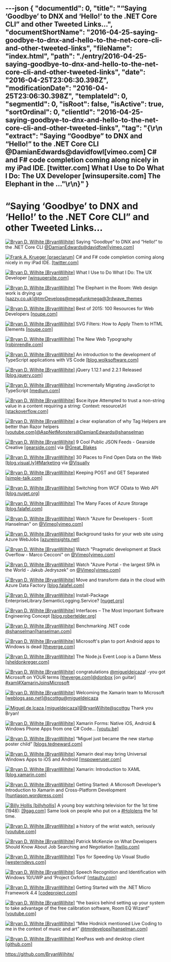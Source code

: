---json
{
  "documentId": 0,
  "title": "“Saying ‘Goodbye’ to DNX and ‘Hello!’ to the .NET Core CLI” and other Tweeted Links…",
  "documentShortName": "2016-04-25-saying-goodbye-to-dnx-and-hello-to-the-net-core-cli-and-other-tweeted-links",
  "fileName": "index.html",
  "path": "./entry/2016-04-25-saying-goodbye-to-dnx-and-hello-to-the-net-core-cli-and-other-tweeted-links",
  "date": "2016-04-25T23:06:30.398Z",
  "modificationDate": "2016-04-25T23:06:30.398Z",
  "templateId": 0,
  "segmentId": 0,
  "isRoot": false,
  "isActive": true,
  "sortOrdinal": 0,
  "clientId": "2016-04-25-saying-goodbye-to-dnx-and-hello-to-the-net-core-cli-and-other-tweeted-links",
  "tag": "{\r\n  \"extract\": \"Saying “Goodbye” to DNX and “Hello!” to the .NET Core CLI @DamianEdwards@davidfowl[vimeo.com] C# and F# code completion coming along nicely in my iPad IDE. [twitter.com] What I Use to Do What I Do: The UX Developer [winsupersite.com] The Elephant in the ...\"\r\n}"
}
---

# “Saying ‘Goodbye’ to DNX and ‘Hello!’ to the .NET Core CLI” and other Tweeted Links…

[<img alt="Bryan D. Wilhite [BryanWilhite]" src="https://songhay.blob.core.windows.net/shared-social-twitter/BryanWilhite.jpeg">](http://songhayblog.azurewebsites.net/ "Bryan D. Wilhite [BryanWilhite]") Saying “Goodbye” to DNX and “Hello!” to the .NET Core CLI [@DamianEdwards](http://twitter.com/DamianEdwards)[@davidfowl](http://twitter.com/davidfowl)[[vimeo.com]](https://vimeo.com/153212604)

[<img alt="Frank A. Krueger [praeclarum]" src="https://songhay.blob.core.windows.net/shared-social-twitter/praeclarum.jpg">](http://praeclarum.org/ "Frank A. Krueger [praeclarum]") C# and F# code completion coming along nicely in my iPad IDE. [[twitter.com]](http://twitter.com/praeclarum/status/722579547401498624/photo/1)

[<img alt="Bryan D. Wilhite [BryanWilhite]" src="https://songhay.blob.core.windows.net/shared-social-twitter/BryanWilhite.jpeg">](http://songhayblog.azurewebsites.net/ "Bryan D. Wilhite [BryanWilhite]") What I Use to Do What I Do: The UX Developer [[winsupersite.com]](http://winsupersite.com/android/what-i-use-do-what-i-do-ux-developer)

[<img alt="Bryan D. Wilhite [BryanWilhite]" src="https://songhay.blob.core.windows.net/shared-social-twitter/BryanWilhite.jpeg">](http://songhayblog.azurewebsites.net/ "Bryan D. Wilhite [BryanWilhite]") The Elephant in the Room: Web design work is drying up [[sazzy.co.uk]](http://www.sazzy.co.uk/the-elephant-in-the-room/)[@tmrDevelops](http://twitter.com/tmrDevelops)[@megafunkmega](http://twitter.com/megafunkmega)[@3rdwave_themes](http://twitter.com/3rdwave_themes)

[<img alt="Bryan D. Wilhite [BryanWilhite]" src="https://songhay.blob.core.windows.net/shared-social-twitter/BryanWilhite.jpeg">](http://songhayblog.azurewebsites.net/ "Bryan D. Wilhite [BryanWilhite]") Best of 2015: 100 Resources for Web Developers [[noupe.com]](http://www.noupe.com/essentials/freebies-tools-templates/best-of-2015-100-resources-for-web-developers-solutions-plugins-code-snippets-95509.html)

[<img alt="Bryan D. Wilhite [BryanWilhite]" src="https://songhay.blob.core.windows.net/shared-social-twitter/BryanWilhite.jpeg">](http://songhayblog.azurewebsites.net/ "Bryan D. Wilhite [BryanWilhite]") SVG Filters: How to Apply Them to HTML Elements [[noupe.com]](http://www.noupe.com/design/svg-filters-how-to-apply-them-to-html-elements-96010.html)

[<img alt="Bryan D. Wilhite [BryanWilhite]" src="https://songhay.blob.core.windows.net/shared-social-twitter/BryanWilhite.jpeg">](http://songhayblog.azurewebsites.net/ "Bryan D. Wilhite [BryanWilhite]") The New Web Typography [[robinrendle.com]](https://robinrendle.com/essays/new-web-typography/)

[<img alt="Bryan D. Wilhite [BryanWilhite]" src="https://songhay.blob.core.windows.net/shared-social-twitter/BryanWilhite.jpeg">](http://songhayblog.azurewebsites.net/ "Bryan D. Wilhite [BryanWilhite]") An introduction to the development of TypeScript applications with VS Code [[blog.wolksoftware.com]](http://blog.wolksoftware.com/setting-up-your-typescript-vs-code-development-environment)

[<img alt="Bryan D. Wilhite [BryanWilhite]" src="https://songhay.blob.core.windows.net/shared-social-twitter/BryanWilhite.jpeg">](http://songhayblog.azurewebsites.net/ "Bryan D. Wilhite [BryanWilhite]") jQuery 1.12.1 and 2.2.1 Released [[blog.jquery.com]](http://blog.jquery.com/2016/02/22/jquery-1-12-1-and-2-2-1-released/)

[<img alt="Bryan D. Wilhite [BryanWilhite]" src="https://songhay.blob.core.windows.net/shared-social-twitter/BryanWilhite.jpeg">](http://songhayblog.azurewebsites.net/ "Bryan D. Wilhite [BryanWilhite]") Incrementally Migrating JavaScript to TypeScript [[medium.com]](https://medium.com/@clayallsopp/incrementally-migrating-javascript-to-typescript-565020e49c88#.uvb8x7k4g)

[<img alt="Bryan D. Wilhite [BryanWilhite]" src="https://songhay.blob.core.windows.net/shared-social-twitter/BryanWilhite.jpeg">](http://songhayblog.azurewebsites.net/ "Bryan D. Wilhite [BryanWilhite]") $sce:itype Attempted to trust a non-string value in a content requiring a string: Context: resourceUrl [[stackoverflow.com]](http://stackoverflow.com/q/31800589/22944?stw=2)

[<img alt="Bryan D. Wilhite [BryanWilhite]" src="https://songhay.blob.core.windows.net/shared-social-twitter/BryanWilhite.jpeg">](http://songhayblog.azurewebsites.net/ "Bryan D. Wilhite [BryanWilhite]") a clear explanation of why Tag Helpers are better than Razor helpers [[youtube.com]](https://www.youtube.com/watch?v=392hNZg3XZw)[@AspNetMonsters](http://twitter.com/AspNetMonsters)[@DamianEdwards](http://twitter.com/DamianEdwards)[@shanselman](http://twitter.com/shanselman)

[<img alt="Bryan D. Wilhite [BryanWilhite]" src="https://songhay.blob.core.windows.net/shared-social-twitter/BryanWilhite.jpeg">](http://songhayblog.azurewebsites.net/ "Bryan D. Wilhite [BryanWilhite]") 9 Cool Public JSON Feeds - Gearside Creative [[gearside.com]](https://gearside.com/public-json-feeds/) via [@Great_Blakes](http://twitter.com/Great_Blakes)

[<img alt="Bryan D. Wilhite [BryanWilhite]" src="https://songhay.blob.core.windows.net/shared-social-twitter/BryanWilhite.jpeg">](http://songhayblog.azurewebsites.net/ "Bryan D. Wilhite [BryanWilhite]") 30 Places to Find Open Data on the Web [[blog.visual.ly]](http://blog.visual.ly/data-sources/)[#Marketing](http://twitter.com/search?q=%23Marketing) via [@Visually](http://twitter.com/Visually)

[<img alt="Bryan D. Wilhite [BryanWilhite]" src="https://songhay.blob.core.windows.net/shared-social-twitter/BryanWilhite.jpeg">](http://songhayblog.azurewebsites.net/ "Bryan D. Wilhite [BryanWilhite]") Keeping POST and GET Separated [[simple-talk.com]](https://www.simple-talk.com/dotnet/asp.net/keeping-post-and-get-separated/)

[<img alt="Bryan D. Wilhite [BryanWilhite]" src="https://songhay.blob.core.windows.net/shared-social-twitter/BryanWilhite.jpeg">](http://songhayblog.azurewebsites.net/ "Bryan D. Wilhite [BryanWilhite]") Switching from WCF OData to Web API [[blog.nuget.org]](http://blog.nuget.org/20160216/Switching-from-WCF-OData-to-Web-API.html)

[<img alt="Bryan D. Wilhite [BryanWilhite]" src="https://songhay.blob.core.windows.net/shared-social-twitter/BryanWilhite.jpeg">](http://songhayblog.azurewebsites.net/ "Bryan D. Wilhite [BryanWilhite]") The Many Faces of Azure Storage [[blog.falafel.com]](http://blog.falafel.com/the-many-faces-of-azure-storage/)

[<img alt="Bryan D. Wilhite [BryanWilhite]" src="https://songhay.blob.core.windows.net/shared-social-twitter/BryanWilhite.jpeg">](http://songhayblog.azurewebsites.net/ "Bryan D. Wilhite [BryanWilhite]") Watch "Azure for Developers - Scott Hanselman" on [@Vimeo](http://twitter.com/Vimeo)[[vimeo.com]](https://vimeo.com/channels/1027318/153223363?ref=tw-share)

[<img alt="Bryan D. Wilhite [BryanWilhite]" src="https://songhay.blob.core.windows.net/shared-social-twitter/BryanWilhite.jpeg">](http://songhayblog.azurewebsites.net/ "Bryan D. Wilhite [BryanWilhite]") Background tasks for your web site using Azure WebJobs [[azureinsights.net]](http://azureinsights.net/2016/02/18/azure-bites-background-tasks-for-your-web-site-using-azure-webjobs/)

[<img alt="Bryan D. Wilhite [BryanWilhite]" src="https://songhay.blob.core.windows.net/shared-social-twitter/BryanWilhite.jpeg">](http://songhayblog.azurewebsites.net/ "Bryan D. Wilhite [BryanWilhite]") Watch "Pragmatic development at Stack Overflow - Marco Cecconi" on [@Vimeo](http://twitter.com/Vimeo)[[vimeo.com]](https://vimeo.com/channels/1027318/156409143?ref=tw-share)

[<img alt="Bryan D. Wilhite [BryanWilhite]" src="https://songhay.blob.core.windows.net/shared-social-twitter/BryanWilhite.jpeg">](http://songhayblog.azurewebsites.net/ "Bryan D. Wilhite [BryanWilhite]") Watch "Azure Portal - the largest SPA in the World - Jakub Jedryszek" on [@Vimeo](http://twitter.com/Vimeo)[[vimeo.com]](https://vimeo.com/channels/1027318/156417164?ref=tw-share)

[<img alt="Bryan D. Wilhite [BryanWilhite]" src="https://songhay.blob.core.windows.net/shared-social-twitter/BryanWilhite.jpeg">](http://songhayblog.azurewebsites.net/ "Bryan D. Wilhite [BryanWilhite]") Move and transform data in the cloud with Azure Data Factory [[blog.falafel.com]](http://blog.falafel.com/move-and-transform-data-in-the-cloud-with-azure-data-factory/)

[<img alt="Bryan D. Wilhite [BryanWilhite]" src="https://songhay.blob.core.windows.net/shared-social-twitter/BryanWilhite.jpeg">](http://songhayblog.azurewebsites.net/ "Bryan D. Wilhite [BryanWilhite]") Install-Package EnterpriseLibrary.SemanticLogging.Service? [[nuget.org]](https://www.nuget.org/packages/EnterpriseLibrary.SemanticLogging.Service/)

[<img alt="Bryan D. Wilhite [BryanWilhite]" src="https://songhay.blob.core.windows.net/shared-social-twitter/BryanWilhite.jpeg">](http://songhayblog.azurewebsites.net/ "Bryan D. Wilhite [BryanWilhite]") Interfaces – The Most Important Software Engineering Concept [[blog.robertelder.org]](http://blog.robertelder.org/interfaces-most-important-software-engineering-concept/)

[<img alt="Bryan D. Wilhite [BryanWilhite]" src="https://songhay.blob.core.windows.net/shared-social-twitter/BryanWilhite.jpeg">](http://songhayblog.azurewebsites.net/ "Bryan D. Wilhite [BryanWilhite]") Benchmarking .NET code [@shanselman](http://twitter.com/shanselman)[[hanselman.com]](http://www.hanselman.com/blog/BenchmarkingNETCode.aspx)

[<img alt="Bryan D. Wilhite [BryanWilhite]" src="https://songhay.blob.core.windows.net/shared-social-twitter/BryanWilhite.jpeg">](http://songhayblog.azurewebsites.net/ "Bryan D. Wilhite [BryanWilhite]") Microsoft's plan to port Android apps to Windows is dead [[theverge.com]](http://www.theverge.com/2016/2/25/11117430/microsoft-android-apps-windows-10-port-dead)

[<img alt="Bryan D. Wilhite [BryanWilhite]" src="https://songhay.blob.core.windows.net/shared-social-twitter/BryanWilhite.jpeg">](http://songhayblog.azurewebsites.net/ "Bryan D. Wilhite [BryanWilhite]") The Node.js Event Loop is a Damn Mess [[sheldonkreger.com]](http://sheldonkreger.com/the-nodejs-event-loop-is-a-damn-mess.html)

[<img alt="Bryan D. Wilhite [BryanWilhite]" src="https://songhay.blob.core.windows.net/shared-social-twitter/BryanWilhite.jpeg">](http://songhayblog.azurewebsites.net/ "Bryan D. Wilhite [BryanWilhite]") congratulations [@migueldeicaza](http://twitter.com/migueldeicaza)! -you got Microsoft on YOUR terms [[theverge.com]](http://www.theverge.com/2016/2/24/11109942/microsoft-xamarin-acquisition-mobile-app-development)[@donbox](http://twitter.com/donbox) [on guitar] [#xaml](http://twitter.com/search?q=%23xaml)[#XamarinJoinsMicrosoft](http://twitter.com/search?q=%23XamarinJoinsMicrosoft)

[<img alt="Bryan D. Wilhite [BryanWilhite]" src="https://songhay.blob.core.windows.net/shared-social-twitter/BryanWilhite.jpeg">](http://songhayblog.azurewebsites.net/ "Bryan D. Wilhite [BryanWilhite]") Welcoming the Xamarin team to Microsoft [[weblogs.asp.net]](http://weblogs.asp.net:80/scottgu/welcoming-the-xamarin-team-to-microsoft)[@scottgu](http://twitter.com/scottgu)[@migueldeicaza](http://twitter.com/migueldeicaza)

[<img alt="Miguel de Icaza [migueldeicaza]" src="https://songhay.blob.core.windows.net/shared-social-twitter/migueldeicaza.png">](http://tirania.org/blog "Miguel de Icaza [migueldeicaza]")[@BryanWilhite](http://twitter.com/BryanWilhite)[@scottgu](http://twitter.com/scottgu) Thank you Bryan!

[<img alt="Bryan D. Wilhite [BryanWilhite]" src="https://songhay.blob.core.windows.net/shared-social-twitter/BryanWilhite.jpeg">](http://songhayblog.azurewebsites.net/ "Bryan D. Wilhite [BryanWilhite]") Xamarin Forms: Native iOS, Android & Windows Phone Apps from one C# Code... [[youtu.be]](https://youtu.be/sX2tO9JKJSs)

[<img alt="Bryan D. Wilhite [BryanWilhite]" src="https://songhay.blob.core.windows.net/shared-social-twitter/BryanWilhite.jpeg">](http://songhayblog.azurewebsites.net/ "Bryan D. Wilhite [BryanWilhite]") “Miguel just became the new startup poster child” [[blogs.tedneward.com]](http://blogs.tedneward.com/post/xamarin-next-steps/)

[<img alt="Bryan D. Wilhite [BryanWilhite]" src="https://songhay.blob.core.windows.net/shared-social-twitter/BryanWilhite.jpeg">](http://songhayblog.azurewebsites.net/ "Bryan D. Wilhite [BryanWilhite]") Xamarin deal may bring Universal Windows Apps to iOS and Android [[mspoweruser.com]](http://mspoweruser.com/xamarin-deal-may-bring-universal-windows-apps-to-ios-and-android/)

[<img alt="Bryan D. Wilhite [BryanWilhite]" src="https://songhay.blob.core.windows.net/shared-social-twitter/BryanWilhite.jpeg">](http://songhayblog.azurewebsites.net/ "Bryan D. Wilhite [BryanWilhite]") Xamarin: Introduction to XAML [[blog.xamarin.com]](https://blog.xamarin.com/introduction-to-xaml/)

[<img alt="Bryan D. Wilhite [BryanWilhite]" src="https://songhay.blob.core.windows.net/shared-social-twitter/BryanWilhite.jpeg">](http://songhayblog.azurewebsites.net/ "Bryan D. Wilhite [BryanWilhite]") Getting Started: A Microsoft Developer’s Introduction to Xamarin and Cross-Platform Development [[huntjason.wordpress.com]](https://huntjason.wordpress.com/2016/02/19/getting-started-a-microsoft-developers-introduction-to-xamarin-and-cross-platform-development/)

[<img alt="Billy Hollis [billyhollis]" src="https://songhay.blob.core.windows.net/shared-social-twitter/billyhollis.jpeg">](http://billyhollis.com/ "Billy Hollis [billyhollis]") A young boy watching television for the 1st time (1948): [[9gag.com]](http://9gag.com/gag/aGxNDOG) Same look on people who put on a [#Hololens](http://twitter.com/search?q=%23Hololens) the 1st time.

[<img alt="Bryan D. Wilhite [BryanWilhite]" src="https://songhay.blob.core.windows.net/shared-social-twitter/BryanWilhite.jpeg">](http://songhayblog.azurewebsites.net/ "Bryan D. Wilhite [BryanWilhite]") a history of the wrist watch, seriously [[youtube.com]](http://www.youtube.com/watch?v=GxsYtJ4hfXg)

[<img alt="Bryan D. Wilhite [BryanWilhite]" src="https://songhay.blob.core.windows.net/shared-social-twitter/BryanWilhite.jpeg">](http://songhayblog.azurewebsites.net/ "Bryan D. Wilhite [BryanWilhite]") Patrick McKenzie on What Developers Should Know About Job Searching and Negotiation [[twilio.com]](https://www.twilio.com/blog/2016/02/patrick-mckenzie-on-salary-negotiation-job-hunting.html)

[<img alt="Bryan D. Wilhite [BryanWilhite]" src="https://songhay.blob.core.windows.net/shared-social-twitter/BryanWilhite.jpeg">](http://songhayblog.azurewebsites.net/ "Bryan D. Wilhite [BryanWilhite]") Tips for Speeding Up Visual Studio [[westerndevs.com]](http://www.westerndevs.com/Development/Tips-for-Speeding-Up-Visual-Studio/)

[<img alt="Bryan D. Wilhite [BryanWilhite]" src="https://songhay.blob.core.windows.net/shared-social-twitter/BryanWilhite.jpeg">](http://songhayblog.azurewebsites.net/ "Bryan D. Wilhite [BryanWilhite]") Speech Recognition and Identification with Windows 10/UWP and ‘Project Oxford’ [[mtaulty.com]](http://mtaulty.com/2016/02/23/speech-recognition-and-identification-with-windows-10uwp-and-project-oxford/)

[<img alt="Bryan D. Wilhite [BryanWilhite]" src="https://songhay.blob.core.windows.net/shared-social-twitter/BryanWilhite.jpeg">](http://songhayblog.azurewebsites.net/ "Bryan D. Wilhite [BryanWilhite]") Getting Started with the .NET Micro Framework 4.4 [[codeproject.com]](http://www.codeproject.com/Articles/1079603/Getting-Started-with-the-NET-Micro-Framework)

[<img alt="Bryan D. Wilhite [BryanWilhite]" src="https://songhay.blob.core.windows.net/shared-social-twitter/BryanWilhite.jpeg">](http://songhayblog.azurewebsites.net/ "Bryan D. Wilhite [BryanWilhite]") “the basics behind setting up your system to take advantage of the free calibration software, Room EQ Wizard” [[youtube.com]](https://www.youtube.com/watch?v=ial9y0ipNeU)

[<img alt="Bryan D. Wilhite [BryanWilhite]" src="https://songhay.blob.core.windows.net/shared-social-twitter/BryanWilhite.jpeg">](http://songhayblog.azurewebsites.net/ "Bryan D. Wilhite [BryanWilhite]") “Mike Hodnick mentioned Live Coding to me in the context of music and art” [@tmrdevelops](http://twitter.com/tmrdevelops)[[hanselman.com]](http://www.hanselman.com/blog/TheJoyOfLiveCodingCodePenREPLsTOPLAPAliveAndMore.aspx)

[<img alt="Bryan D. Wilhite [BryanWilhite]" src="https://songhay.blob.core.windows.net/shared-social-twitter/BryanWilhite.jpeg">](http://songhayblog.azurewebsites.net/ "Bryan D. Wilhite [BryanWilhite]") KeePass web and desktop client [[github.com]](https://github.com/antelle/keeweb)

<https://github.com/BryanWilhite/>

